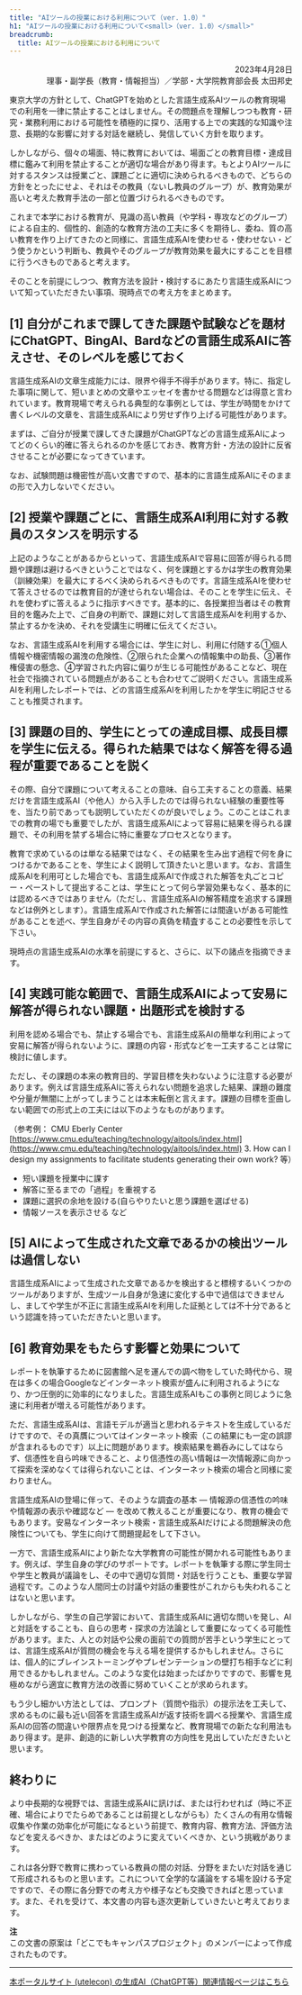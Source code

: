 ```yaml
---
title: "AIツールの授業における利用について（ver. 1.0）"
h1: "AIツールの授業における利用について<small>（ver. 1.0）</small>"
breadcrumb:
  title: AIツールの授業における利用について
---
```


<div style="text-align: right;">
2023年4月28日<br>
理事・副学長（教育・情報担当）／学部・大学院教育部会長 太田邦史
</div>

東京大学の方針として、ChatGPTを始めとした言語生成系AIツールの教育現場での利用を一律に禁止することはしません。その問題点を理解しつつも教育・研究・業務利用における可能性を積極的に探り、活用する上での実践的な知識や注意、長期的な影響に対する対話を継続し、発信していく方針を取ります。

しかしながら、個々の場面、特に教育においては、場面ごとの教育目標・達成目標に鑑みて利用を禁止することが適切な場合があり得ます。もとよりAIツールに対するスタンスは授業ごと、課題ごとに適切に決められるべきもので、どちらの方針をとったにせよ、それはその教員（ないし教員のグループ）が、教育効果が高いと考えた教育手法の一部と位置づけられるべきものです。

これまで本学における教育が、見識の高い教員（や学科・専攻などのグループ）による自主的、個性的、創造的な教育方法の工夫に多くを期待し、委ね、質の高い教育を作り上げてきたのと同様に、言語生成系AIを使わせる・使わせない・どう使うかという判断も、教員やそのグループが教育効果を最大にすることを目標に行うべきものであると考えます。

そのことを前提にしつつ、教育方法を設計・検討するにあたり言語生成系AIについて知っていただきたい事項、現時点での考え方をまとめます。

## [1] 自分がこれまで課してきた課題や試験などを題材にChatGPT、BingAI、Bardなどの言語生成系AIに答えさせ、そのレベルを感じておく

言語生成系AIの文章生成能力には、限界や得手不得手があります。特に、指定した事項に関して、短いまとめの文章やエッセイを書かせる問題などは得意と言われています。教育現場で考えられる典型的な事例としては、学生が時間をかけて書くレベルの文章を、言語生成系AIにより労せず作り上げる可能性があります。

まずは、ご自分が授業で課してきた課題がChatGPTなどの言語生成系AIによってどのくらい的確に答えられるのかを感じておき、教育方針・方法の設計に反省させることが必要になってきています。

なお、試験問題は機密性が高い文書ですので、基本的に言語生成系AIにそのままの形で入力しないでください。

## [2] 授業や課題ごとに、言語生成系AI利用に対する教員のスタンスを明示する

上記のようなことがあるからといって、言語生成系AIで容易に回答が得られる問題や課題は避けるべきということではなく、何を課題とするかは学生の教育効果（訓練効果）を最大にするべく決められるべきものです。言語生成系AIを使わせて答えさせるのでは教育目的が達せられない場合は、そのことを学生に伝え、それを使わずに答えるように指示すべきです。基本的に、各授業担当者はその教育目的を鑑みた上で、ご自身の判断で、課題に対して言語生成系AIを利用するか、禁止するかを決め、それを受講生に明確に伝えてください。

なお、言語生成系AIを利用する場合には、学生に対し、利用に付随する①個人情報や機密情報の漏洩の危険性、②限られた企業への情報集中の助長、③著作権侵害の懸念、④学習された内容に偏りが生じる可能性があることなど、現在社会で指摘されている問題点があることも合わせてご説明ください。言語生成系AIを利用したレポートでは、どの言語生成系AIを利用したかを学生に明記させることも推奨されます。

## [3] 課題の目的、学生にとっての達成目標、成長目標を学生に伝える。得られた結果ではなく解答を得る過程が重要であることを説く

その際、自分で課題について考えることの意味、自ら工夫することの意義、結果だけを言語生成系AI（や他人）から入手したのでは得られない経験の重要性等を、当たり前であっても説明していただくのが良いでしょう。このことはこれまでの教育の場でも重要でしたが、言語生成系AIによって容易に結果を得られる課題で、その利用を禁ずる場合に特に重要なプロセスとなります。

教育で求めているのは単なる結果ではなく、その結果を生み出す過程で何を身につけるかであることを、学生によく説明して頂きたいと思います。なお、言語生成系AIを利用可とした場合でも、言語生成系AIで作成された解答を丸ごとコピー・ペーストして提出することは、学生にとって何ら学習効果もなく、基本的には認めるべきではありません（ただし、言語生成系AIの解答精度を追求する課題などは例外とします）。言語生成系AIで作成された解答には間違いがある可能性があることを述べ、学生自身がその内容の真偽を精査することの必要性を示して下さい。

現時点の言語生成系AIの水準を前提にすると、さらに、以下の諸点を指摘できます。

## [4] 実践可能な範囲で、言語生成系AIによって安易に解答が得られない課題・出題形式を検討する

利用を認める場合でも、禁止する場合でも、言語生成系AIの簡単な利用によって安易に解答が得られないように、課題の内容・形式などを一工夫することは常に検討に値します。

ただし、その課題の本来の教育目的、学習目標を失わないように注意する必要があります。例えば言語生成系AIに答えられない問題を追求した結果、課題の難度や分量が無闇に上がってしまうことは本末転倒と言えます。課題の目標を歪曲しない範囲での形式上の工夫には以下のようなものがあります。

（参考例： CMU Eberly Center [https://www.cmu.edu/teaching/technology/aitools/index.html](https://www.cmu.edu/teaching/technology/aitools/index.html) 3. How can I design my assignments to facilitate students generating their own work? 等）

- 短い課題を授業中に課す
- 解答に至るまでの「過程」を重視する
- 課題に選択の余地を設ける(自らやりたいと思う課題を選ばせる)
- 情報ソースを表示させる など

## [5] AIによって生成された文章であるかの検出ツールは過信しない

言語生成系AIによって生成された文章であるかを検出すると標榜するいくつかのツールがありますが、生成ツール自身が急速に変化する中で過信はできませんし、ましてや学生が不正に言語生成系AIを利用した証拠としては不十分であるという認識を持っていただきたいと思います。

## [6] 教育効果をもたらす影響と効果について
レポートを執筆するために図書館へ足を運んでの調べ物をしていた時代から、現在は多くの場合Googleなどインターネット検索が盛んに利用されるようになり、かつ圧倒的に効率的になりました。言語生成系AIもこの事例と同じように急速に利用者が増える可能性があります。

ただ、言語生成系AIは、言語モデルが適当と思われるテキストを生成しているだけですので、その真贋についてはインターネット検索（この結果にも一定の誤謬が含まれるものです）以上に問題があります。検索結果を鵜呑みにしてはならず、信憑性を自ら吟味できること、より信憑性の高い情報は一次情報源に向かって探索を深めなくては得られないことは、インターネット検索の場合と同様に変わりません。

言語生成系AIの登場に伴って、そのような調査の基本 — 情報源の信憑性の吟味や情報源の表示や確認など — を改めて教えることが重要になり、教育の機会でもあります。安易なインターネット検索・言語生成系AIだけによる問題解決の危険性についても、学生に向けて問題提起をして下さい。

一方で、言語生成系AIにより新たな大学教育の可能性が開かれる可能性もあります。例えば、学生自身の学びのサポートです。レポートを執筆する際に学生同士や学生と教員が議論をし、その中で適切な質問・対話を行うことも、重要な学習過程です。このような人間同士の討議や対話の重要性がこれからも失われることはないと思います。

しかしながら、学生の自己学習において、言語生成系AIに適切な問いを発し、AIと対話をすることも、自らの思考・探求の方法論として重要になってくる可能性があります。また、人との対話や公衆の面前での質問が苦手という学生にとっては、言語生成系AIが質問の機会を与える場を提供するかもしれません。さらには、個人的にブレインストーミングやプレゼンテーションの壁打ち相手などに利用できるかもしれません。このような変化は始まったばかりですので、影響を見極めながら適宜に教育方法の改善に努めていくことが求められます。

もう少し細かい方法としては、プロンプト（質問や指示）の提示法を工夫して、求めるものに最も近い回答を言語生成系AIが返す技術を調べる授業や、言語生成系AIの回答の間違いや限界点を見つける授業など、教育現場での新たな利用法もあり得ます。是非、創造的に新しい大学教育の方向性を見出していただきたいと思います。

## 終わりに

より中長期的な視野では、言語生成系AIに訊けば、または行わせれば（時に不正確、場合によりでたらめであることは前提としながらも）たくさんの有用な情報収集や作業の効率化が可能になるという前提で、教育内容、教育方法、評価方法などを変えるべきか、またはどのように変えていくべきか、という挑戦があります。

これは各分野で教育に携わっている教員の間の対話、分野をまたいだ対話を通じて形成されるものと思います。これについて全学的な議論をする場を設ける予定ですので、その際に各分野での考え方や様子なども交換できればと思っています。また、それを受けて、本文書の内容も逐次更新していきたいと考えております。

<b>注</b><br>この文書の原案は「どこでもキャンパスプロジェクト」のメンバーによって作成されたものです。

---

[本ポータルサイト (utelecon) の生成AI（ChatGPT等）関連情報ページはこちら](/online/topics/generative-ai/)

